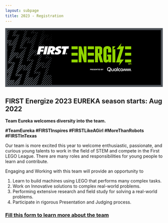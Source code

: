 ```yaml
---
layout: subpage
title: 2023 - Registration
---
```


<a href="https://info.firstinspires.org/first-energize-season?utm_campaign=fir-registration-023&utm_medium=first&_hsmi=213525428&_hsenc=p2ANqtz--5XHm930hxME1ZT-R0NKqvbiWq5nmiD1lrnF25LJuaw7wpLhwy7EzKS8e9J1lRl7H5f8R0ghXJfe9sMgKg716bXvRMHQ&utm_source=newsletter">
    <img src="/public/images/FLL-2023/2023-FIRST-Energize-logo.webp">
</a>

## FIRST Energize 2023 EUREKA season starts: Aug 2022

**Team Eureka welcomes diversity into the team.**

**#TeamEureka #FIRSTInspires #FIRSTLikeAGirl #MoreThanRobots #FIRSTInTexas**

Our team is more excited this year to welcome enthusiastic, passionate, and curious young talents to work in the field of STEM and compete in the First LEGO League. There are many roles and responsibilities for young people to learn and contribute.

Engaging and Working with this team will provide an opportunity to 

1. Learn to build machines using LEGO that performs many complex tasks.
2. Work on Innovative solutions to complex real-world problems.
3. Performing extensive research and field study for solving a real-world problems.
4. Participate in rigorous Presentation and Judging process.



### [Fill this form to learn more about the team](https://docs.google.com/forms/d/e/1FAIpQLSdGyLOaNpF4UNYJOtsGkpz-_O6cH4iOulsTHgTPSot7fWppLg/viewform)

